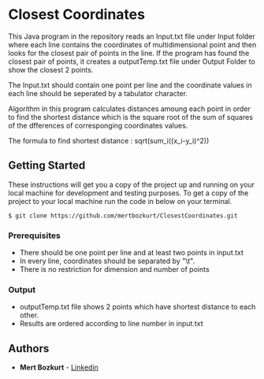 # Closest Coordinates

This Java program in the repository reads an Input.txt file under Input folder where each line contains the coordinates of 
multidimensional point and then looks for the closest pair of points in the line. If the program has found the closest 
pair of points, it creates a outputTemp.txt  file under Output Folder to show the closest 2 points.

The Input.txt should contain one point per line and the coordinate values in each line should be seperated by a tabulator 
character.

Algorithm in this program calculates distances amoung each point in order to find the shortest distance which is the square root
of the sum of squares of the dfferences of corresponging coordinates values.

The formula to find shortest distance : sqrt(sum_i((x_i-y_i)^2))

## Getting Started

These instructions will get you a copy of the project up and running on your local machine for development and testing purposes. To get a copy of the project to your local machine run the code in below on your terminal.
```
$ git clone https://github.com/mertbozkurt/ClosestCoordinates.git
```

### Prerequisites


* There should be  one point per line  and  at least two points in input.txt
* In every line, coordinates should be separated by "\t". 
* There is no restriction for dimension and number of points


### Output

* outputTemp.txt file shows 2 points which have shortest distance to each other.
* Results are ordered according to line number in input.txt

## Authors

* **Mert Bozkurt**  - [Linkedin](https://www.linkedin.com/in/mert-bozkurt-2b3a4114/)

